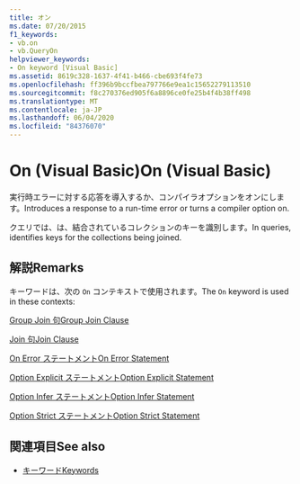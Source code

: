 ```yaml
---
title: オン
ms.date: 07/20/2015
f1_keywords:
- vb.on
- vb.QueryOn
helpviewer_keywords:
- On keyword [Visual Basic]
ms.assetid: 8619c328-1637-4f41-b466-cbe693f4fe73
ms.openlocfilehash: ff396b9bccfbea797766e9ea1c15652279113510
ms.sourcegitcommit: f8c270376ed905f6a8896ce0fe25b4f4b38ff498
ms.translationtype: MT
ms.contentlocale: ja-JP
ms.lasthandoff: 06/04/2020
ms.locfileid: "84376070"
---
```

# <a name="on-visual-basic"></a><span data-ttu-id="16c99-102">On (Visual Basic)</span><span class="sxs-lookup"><span data-stu-id="16c99-102">On (Visual Basic)</span></span>
<span data-ttu-id="16c99-103">実行時エラーに対する応答を導入するか、コンパイラオプションをオンにします。</span><span class="sxs-lookup"><span data-stu-id="16c99-103">Introduces a response to a run-time error or turns a compiler option on.</span></span>  
  
 <span data-ttu-id="16c99-104">クエリでは、は、結合されているコレクションのキーを識別します。</span><span class="sxs-lookup"><span data-stu-id="16c99-104">In queries, identifies keys for the collections being joined.</span></span>  
  
## <a name="remarks"></a><span data-ttu-id="16c99-105">解説</span><span class="sxs-lookup"><span data-stu-id="16c99-105">Remarks</span></span>  
 <span data-ttu-id="16c99-106">キーワードは、次の `On` コンテキストで使用されます。</span><span class="sxs-lookup"><span data-stu-id="16c99-106">The `On` keyword is used in these contexts:</span></span>  
  
 [<span data-ttu-id="16c99-107">Group Join 句</span><span class="sxs-lookup"><span data-stu-id="16c99-107">Group Join Clause</span></span>](../language-reference/queries/group-join-clause.md)  
  
 [<span data-ttu-id="16c99-108">Join 句</span><span class="sxs-lookup"><span data-stu-id="16c99-108">Join Clause</span></span>](../language-reference/queries/join-clause.md)  
  
 [<span data-ttu-id="16c99-109">On Error ステートメント</span><span class="sxs-lookup"><span data-stu-id="16c99-109">On Error Statement</span></span>](../language-reference/statements/on-error-statement.md)  
  
 [<span data-ttu-id="16c99-110">Option Explicit ステートメント</span><span class="sxs-lookup"><span data-stu-id="16c99-110">Option Explicit Statement</span></span>](../language-reference/statements/option-explicit-statement.md)  
  
 [<span data-ttu-id="16c99-111">Option Infer ステートメント</span><span class="sxs-lookup"><span data-stu-id="16c99-111">Option Infer Statement</span></span>](../language-reference/statements/option-infer-statement.md)  
  
 [<span data-ttu-id="16c99-112">Option Strict ステートメント</span><span class="sxs-lookup"><span data-stu-id="16c99-112">Option Strict Statement</span></span>](../language-reference/statements/option-strict-statement.md)  
  
## <a name="see-also"></a><span data-ttu-id="16c99-113">関連項目</span><span class="sxs-lookup"><span data-stu-id="16c99-113">See also</span></span>

- [<span data-ttu-id="16c99-114">キーワード</span><span class="sxs-lookup"><span data-stu-id="16c99-114">Keywords</span></span>](../language-reference/keywords/index.md)
